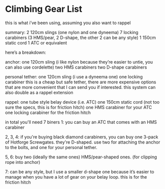 # Climbing Gear List
this is what i’ve been using, assuming you also want to rappel

summary:
2 120cm slings (one nylon and one dyneema)
7 locking carabiners (3 HMS/pear, 2 D-shape, the other 2 can be any style)
1 150cm static cord
1 ATC or equivalent


here’s a breakdown:

anchor:
one 120cm sling (i like nylon because they’re easier to untie, you can also use cordelette)
two HMS carabiners
two D-shape carabiners

personal tether:
one 120cm sling (i use a dyneema one)
one locking carabiner
this is a cheap but safe tether, there are more expensive options that are more convenient that I can send you if interested. this system can also double as a rappel extension

rappel:
one tube style belay device (i.e. ATC)
one 150cm static cord (not too sure the specs, this is for friction hitch)
one HMS carabiner for your ATC
one locking carabiner for the friction hitch


in total you'll need 7 biners
1: you can buy an ATC that comes with an HMS carabiner

2, 3, 4: if you're buying black diamond carabiners, you can buy one 3-pack of Hotforge Screwgates. they're D-shaped. use two for attaching the anchor to the bolts, and one for your personal tether. 

5, 6: buy two (ideally the same ones) HMS/pear-shaped ones. (for clipping rope into anchor)

7: can be any style, but I use a smaller d-shape one because it’s easier to manage when you have a lot of gear on your belay loop. this is for the friction hitch